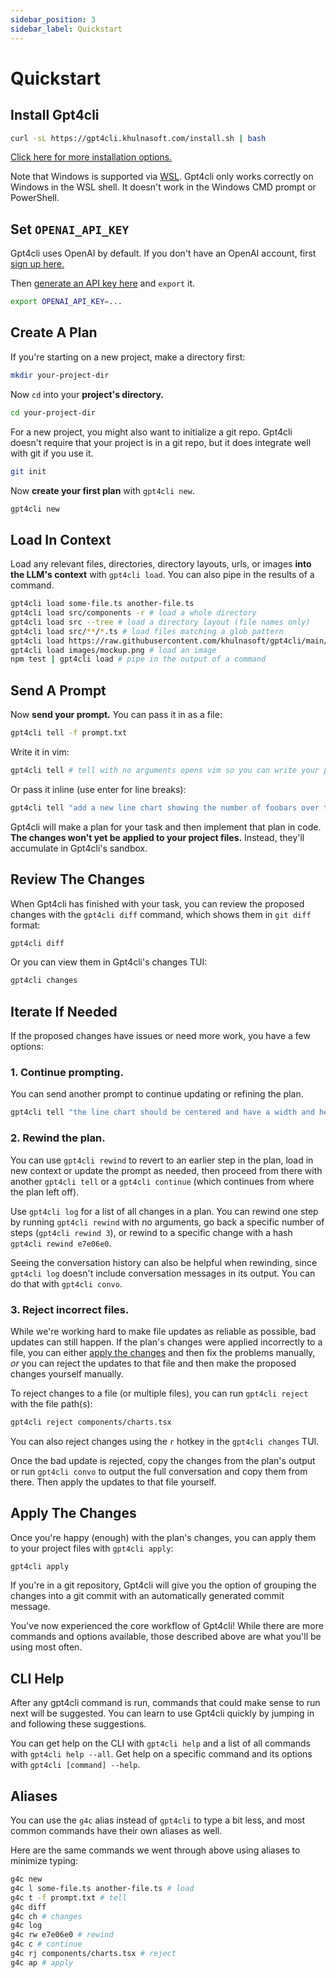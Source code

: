 ```yaml
---
sidebar_position: 3
sidebar_label: Quickstart
---
```


# Quickstart

## Install Gpt4cli

```bash
curl -sL https://gpt4cli.khulnasoft.com/install.sh | bash
```

[Click here for more installation options.](./install.md)

Note that Windows is supported via [WSL](https://learn.microsoft.com/en-us/windows/wsl/about). Gpt4cli only works correctly on Windows in the WSL shell. It doesn't work in the Windows CMD prompt or PowerShell.


## Set `OPENAI_API_KEY`

Gpt4cli uses OpenAI by default. If you don't have an OpenAI account, first [sign up here.](https://platform.openai.com/signup)

Then [generate an API key here](https://platform.openai.com/account/api-keys) and `export` it.

```bash
export OPENAI_API_KEY=...
```

## Create A Plan

If you're starting on a new project, make a directory first:

```bash
mkdir your-project-dir
```

Now `cd` into your **project's directory.** 

```bash
cd your-project-dir
```

For a new project, you might also want to initialize a git repo. Gpt4cli doesn't require that your project is in a git repo, but it does integrate well with git if you use it.

```bash
git init
```

Now **create your first plan** with `gpt4cli new`.

```bash
gpt4cli new
```

## Load In Context

Load any relevant files, directories, directory layouts, urls, or images **into the LLM's context** with `gpt4cli load`. You can also pipe in the results of a command.

```bash
gpt4cli load some-file.ts another-file.ts
gpt4cli load src/components -r # load a whole directory
gpt4cli load src --tree # load a directory layout (file names only)
gpt4cli load src/**/*.ts # load files matching a glob pattern
gpt4cli load https://raw.githubusercontent.com/khulnasoft/gpt4cli/main/README.md # load the text content of a url
gpt4cli load images/mockup.png # load an image
npm test | gpt4cli load # pipe in the output of a command
```

## Send A Prompt

Now **send your prompt.** You can pass it in as a file:

```bash
gpt4cli tell -f prompt.txt
```

Write it in vim:

```bash
gpt4cli tell # tell with no arguments opens vim so you can write your prompt there
```

Or pass it inline (use enter for line breaks):

```bash
gpt4cli tell "add a new line chart showing the number of foobars over time to components/charts.tsx"
```

Gpt4cli will make a plan for your task and then implement that plan in code. **The changes won't yet be applied to your project files.** Instead, they'll accumulate in Gpt4cli's sandbox. 

## Review The Changes

When Gpt4cli has finished with your task, you can review the proposed changes with the `gpt4cli diff` command, which shows them in `git diff` format:

```bash
gpt4cli diff
```

Or you can view them in Gpt4cli's changes TUI:

```bash
gpt4cli changes
```

## Iterate If Needed

If the proposed changes have issues or need more work, you have a few options:

### 1. Continue prompting.

You can send another prompt to continue updating or refining the plan.

```bash
gpt4cli tell "the line chart should be centered and have a width and height of 80% of the screen"
```

### 2. Rewind the plan.

You can use `gpt4cli rewind` to revert to an earlier step in the plan, load in new context or update the prompt as needed, then proceed from there with another `gpt4cli tell` or a `gpt4cli continue` (which continues from where the plan left off).

Use `gpt4cli log` for a list of all changes in a plan. You can rewind one step by running `gpt4cli rewind` with no arguments, go back a specific number of steps (`gpt4cli rewind 3`), or rewind to a specific change with a hash `gpt4cli rewind e7e06e0`.

Seeing the conversation history can also be helpful when rewinding, since `gpt4cli log` doesn't include conversation messages in its output. You can do that with `gpt4cli convo`.

### 3. Reject incorrect files.

While we're working hard to make file updates as reliable as possible, bad updates can still happen. If the plan's changes were applied incorrectly to a file, you can either [apply the changes](#apply-the-changes) and then fix the problems manually, *or* you can reject the updates to that file and then make the proposed changes yourself manually. 

To reject changes to a file (or multiple files), you can run `gpt4cli reject` with the file path(s):

```bash
gpt4cli reject components/charts.tsx
```

You can also reject changes using the `r` hotkey in the `gpt4cli changes` TUI.

Once the bad update is rejected, copy the changes from the plan's output or run `gpt4cli convo` to output the full conversation and copy them from there. Then apply the updates to that file yourself.

## Apply The Changes

Once you're happy (enough) with the plan's changes, you can apply them to your project files with `gpt4cli apply`:

```bash
gpt4cli apply
```

If you're in a git repository, Gpt4cli will give you the option of grouping the changes into a git commit with an automatically generated commit message.

You've now experienced the core workflow of Gpt4cli! While there are more commands and options available, those described above are what you'll be using most often. 

## CLI Help

After any gpt4cli command is run, commands that could make sense to run next will be suggested. You can learn to use Gpt4cli quickly by jumping in and following these suggestions.

You can get help on the CLI with `gpt4cli help` and a list of all commands with `gpt4cli help --all`. Get help on a specific command and its options with `gpt4cli [command] --help`.

## Aliases

You can use the `g4c` alias instead of `gpt4cli` to type a bit less, and most common commands have their own aliases as well.

Here are the same commands we went through above using aliases to minimize typing:

```bash
g4c new
g4c l some-file.ts another-file.ts # load
g4c t -f prompt.txt # tell
g4c diff
g4c ch # changes
g4c log
g4c rw e7e06e0 # rewind
g4c c # continue
g4c rj components/charts.tsx # reject
g4c ap # apply
```